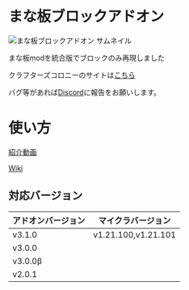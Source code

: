 # まな板ブロックアドオン
![まな板ブロックアドオン サムネイル](https://github.com/user-attachments/assets/f4278bb0-d373-43c2-b5d1-121d57f31833)


まな板modを統合版でブロックのみ再現しました

クラフターズコロニーのサイトは[こちら](https://minecraft-mcworld.com/104208/)

バグ等があれば[Discord](https://discord.gg/xXx6Jn9bdZ)に報告をお願いします。

# 使い方
[紹介動画](https://youtu.be/jCF1lx97m90?si=40a5Ct4EA0hHVs19)

[Wiki](https://github.com/hara-sou/Manaita-Block-ADD-ON/wiki)

## 対応バージョン
|アドオンバージョン|マイクラバージョン|
|----------------|----------------|
|v3.1.0|v1.21.100,v1.21.101|
|v3.0.0||
|v3.0.0β||
|v2.0.1||
